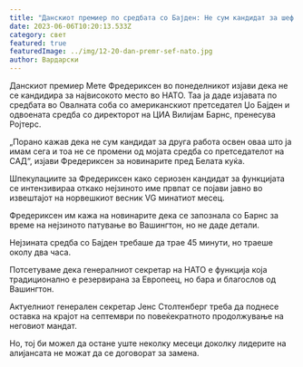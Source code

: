 ```yaml
---
title: "Данскиот премиер по средбата со Бајден: Не сум кандидат за шеф на НАТО"
date: 2023-06-06T10:20:13.533Z
category: свет
featured: true
featuredImage: ../img/12-20-dan-premr-sef-nato.jpg
author: Вардарски
---
```

Данскиот премиер Мете Фредериксен во понеделникот изјави дека не се кандидира за највисокото место во НАТО. Таа ја даде изјавата по средбата во Овалната соба со американскиот претседател Џо Бајден и одвоената средба со директорот на ЦИА Вилијам Барнс, пренесува Ројтерс.

„Порано кажав дека не сум кандидат за друга работа освен оваа што ја имам сега и тоа не се промени од мојата средба со претседателот на САД“, изјави Фредериксен за новинарите пред Белата куќа.

Шпекулациите за Фредериксен како сериозен кандидат за функцијата се интензивираа откако нејзиното име првпат се појави јавно во извештајот на норвешкиот весник VG минатиот месец.

Фредериксен им кажа на новинарите дека се запознала со Барнс за време на нејзиното патување во Вашингтон, но не даде детали.

Нејзината средба со Бајден требаше да трае 45 минути, но траеше околу два часа.

Потсетуваме дека генералниот секретар на НАТО е функција која традиционално е резервирана за Европеец, но бара и благослов од Вашингтон.

Актуелниот генерален секретар Јенс Столтенберг треба да поднесе оставка на крајот на септември по повеќекратното продолжување на неговиот мандат.

Но, тој би можел да остане уште неколку месеци доколку лидерите на алијансата не можат да се договорат за замена.